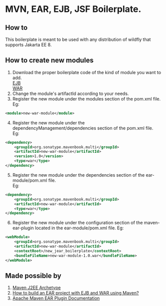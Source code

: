 # MVN, EAR, EJB, JSF Boilerplate.

## How to  
This boilerplate is meant to be used with any distribution of wildfly that supports Jakarta EE 8.
## How to create new modules
1. Download the proper boilerplate code of the kind of module you want to add.  
[EJB](https://github.com/migonos01454f/jejb-boilerplate)  
[WAR](https://github.com/migonos01454f/jwar-boilerplate)  
2. Change the module's artifactId according to your needs.
3. Register the new module under the modules section of the pom.xml file.  
Eg:  
```xml
<module>new-war-module</module>
```
4. Register the new module under the dependencyManagement/dependencies section of the pom.xml file.  
Eg:  
```xml
<dependency>
	<groupId>org.sonatype.mavenbook.multi</groupId>
	<artifactId>new-war-module</artifactId>
	<version>1.0</version>
	<type>war</type>
</dependency>
```
5. Register the new module under the dependencies section of the ear-module/pom.xml file.  
Eg:  
```xml
<dependency>
	<groupId>org.sonatype.mavenbook.multi</groupId>
	<artifactId>new-war-module</artifactId>
	<type>war</type>
</dependency>
```
6. Register the new module under the configuration section of the maven-ear-plugin located in the ear-module/pom.xml file.
Eg:  
```xml
<webModule>
	<groupId>org.sonatype.mavenbook.multi</groupId>
	<artifactId>new-war-module</artifactId>
	<contextRoot>/new_jear_boilerplate</contextRoot>
	<bundleFileName>new-war-module-1.0.war</bundleFileName>
</webModule>
```
	
## Made possible by 
1. [Maven J2EE Archetype](https://pastebin.com/raw/TLTFh9aW)
2. [How to build an EAR project with EJB and WAR using Maven?](https://stackoverflow.com/questions/32990664/how-to-build-an-ear-project-with-ejb-and-war-using-maven)
3. [Apache Maven EAR Plugin Documentation](https://maven.apache.org/plugins/maven-ear-plugin/index.html)

